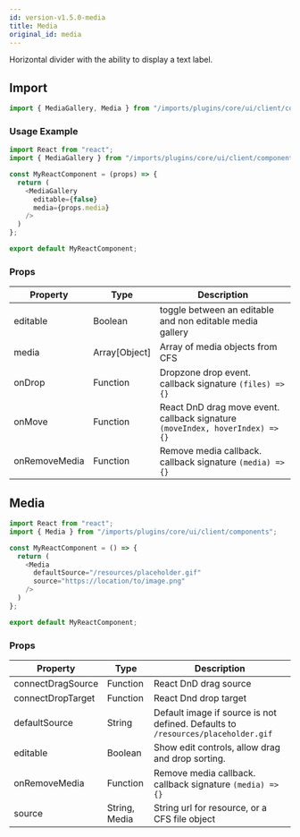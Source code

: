 ```yaml
---
id: version-v1.5.0-media
title: Media
original_id: media
---
```

    
Horizontal divider with the ability to display a text label.

## Import

```javascript
import { MediaGallery, Media } from "/imports/plugins/core/ui/client/components";
```

### Usage Example

```javascript
import React from "react";
import { MediaGallery } from "/imports/plugins/core/ui/client/components";

const MyReactComponent = (props) => {
  return (
    <MediaGallery
      editable={false}
      media={props.media}
    />
  )
};

export default MyReactComponent;
```

### Props

| Property      | Type          | Description                                                                      |
| ------------- | ------------- | -------------------------------------------------------------------------------- |
| editable      | Boolean       | toggle between an editable and non editable media gallery                        |
| media         | Array[Object] | Array of media objects from CFS                                                  |
| onDrop        | Function      | Dropzone drop event. callback signature `(files) => {}`                       |
| onMove        | Function      | React DnD drag move event. callback signature `(moveIndex, hoverIndex) => {}` |
| onRemoveMedia | Function      | Remove media callback. callback signature `(media) => {}`                     |

## Media

```javascript
import React from "react";
import { Media } from "/imports/plugins/core/ui/client/components";

const MyReactComponent = () => {
  return (
    <Media
      defaultSource="/resources/placeholder.gif"
      source="https://location/to/image.png"
    />
  )
};

export default MyReactComponent;
```

### Props

| Property          | Type          | Description                                                                      |
| ----------------- | ------------- | -------------------------------------------------------------------------------- |
| connectDragSource | Function      | React DnD drag source                                                            |
| connectDropTarget | Function      | React Dnd drop target                                                            |
| defaultSource     | String        | Default image if source is not defined. Defaults to `/resources/placeholder.gif` |
| editable          | Boolean       | Show edit controls, allow drag and drop sorting.                                 |
| onRemoveMedia     | Function      | Remove media callback. callback signature `(media) => {}`                     |
| source            | String, Media | String url for resource, or a CFS file object                                    |
